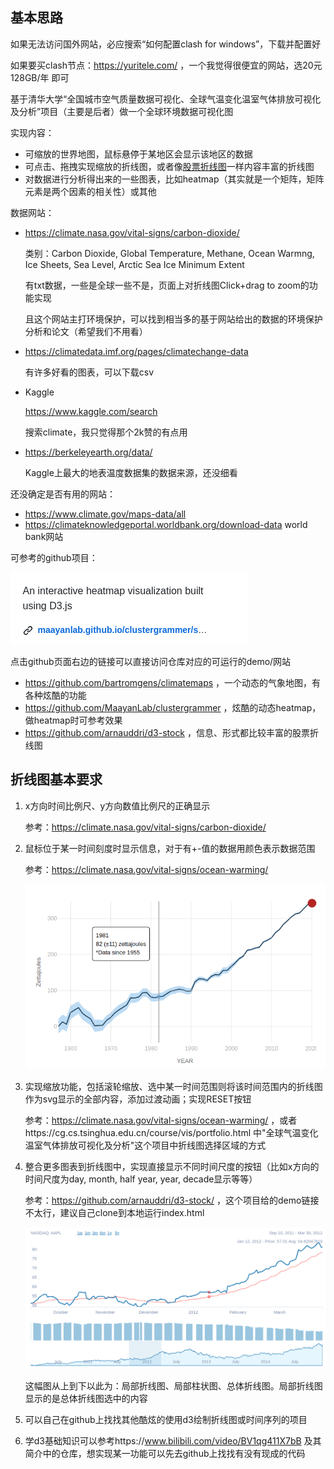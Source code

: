 ## 基本思路

如果无法访问国外网站，必应搜索“如何配置clash for windows”，下载并配置好

如果要买clash节点：https://yuritele.com/ ，一个我觉得很便宜的网站，选20元 128GB/年 即可

基于清华大学“全国城市空气质量数据可视化、全球气温变化温室气体排放可视化及分析”项目（主要是后者）做一个全球环境数据可视化图

实现内容：

- 可缩放的世界地图，鼠标悬停于某地区会显示该地区的数据
- 可点击、拖拽实现缩放的折线图，或者像[股票折线图](https://github.com/arnauddri/d3-stock)一样内容丰富的折线图
- 对数据进行分析得出来的一些图表，比如heatmap（其实就是一个矩阵，矩阵元素是两个因素的相关性）或其他

数据网站：

- https://climate.nasa.gov/vital-signs/carbon-dioxide/

  类别：Carbon Dioxide, Global Temperature, Methane, Ocean Warmng, Ice Sheets, Sea Level, Arctic Sea Ice Minimum Extent

  有txt数据，一些是全球一些不是，页面上对折线图Click+drag to zoom的功能实现

  且这个网站主打环境保护，可以找到相当多的基于网站给出的数据的环境保护分析和论文（希望我们不用看）

- https://climatedata.imf.org/pages/climatechange-data

  有许多好看的图表，可以下载csv

- Kaggle

  https://www.kaggle.com/search

  搜索climate，我只觉得那个2k赞的有点用

- https://berkeleyearth.org/data/

  Kaggle上最大的地表温度数据集的数据来源，还没细看

还没确定是否有用的网站：

- https://www.climate.gov/maps-data/all
- https://climateknowledgeportal.worldbank.org/download-data world bank网站

可参考的github项目：

![image-20231120221810438](md_img/image-20231120221810438.png)

点击github页面右边的链接可以直接访问仓库对应的可运行的demo/网站

- https://github.com/bartromgens/climatemaps ，一个动态的气象地图，有各种炫酷的功能
- https://github.com/MaayanLab/clustergrammer ，炫酷的动态heatmap，做heatmap时可参考效果
- https://github.com/arnauddri/d3-stock ，信息、形式都比较丰富的股票折线图

## 折线图基本要求

1. x方向时间比例尺、y方向数值比例尺的正确显示

   参考：https://climate.nasa.gov/vital-signs/carbon-dioxide/

2. 鼠标位于某一时间刻度时显示信息，对于有+-值的数据用颜色表示数据范围

   参考：https://climate.nasa.gov/vital-signs/ocean-warming/

   ![image-20231124213318341](md_img/image-20231124213318341.png)

3. 实现缩放功能，包括滚轮缩放、选中某一时间范围则将该时间范围内的折线图作为svg显示的全部内容，添加过渡动画；实现RESET按钮

   参考：https://climate.nasa.gov/vital-signs/ocean-warming/ ，或者https://cg.cs.tsinghua.edu.cn/course/vis/portfolio.html 中"全球气温变化温室气体排放可视化及分析"这个项目中折线图选择区域的方式

4. 整合更多图表到折线图中，实现直接显示不同时间尺度的按钮（比如x方向的时间尺度为day, month, half year, year, decade显示等等）

   参考：https://github.com/arnauddri/d3-stock/ ，这个项目给的demo链接不太行，建议自己clone到本地运行index.html

   ![image-20231124213112986](md_img/image-20231124213112986.png)

   这幅图从上到下以此为：局部折线图、局部柱状图、总体折线图。局部折线图显示的是总体折线图选中的内容

5. 可以自己在github上找找其他酷炫的使用d3绘制折线图或时间序列的项目

6. 学d3基础知识可以参考https://www.bilibili.com/video/BV1qg411X7bB 及其简介中的仓库，想实现某一功能可以先去github上找找有没有现成的代码



